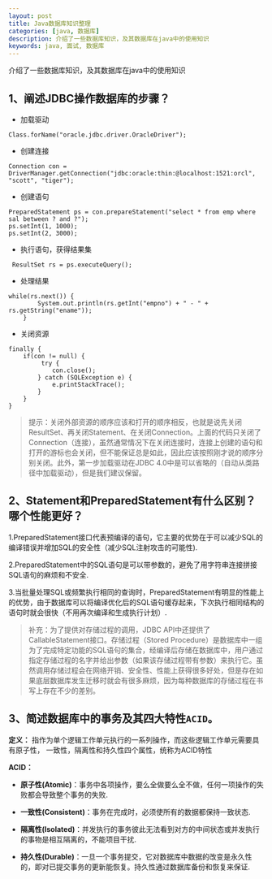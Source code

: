 ```yaml
---
layout: post
title: Java数据库知识整理
categories: [java, 数据库]
description: 介绍了一些数据库知识，及其数据库在java中的使用知识
keywords: java, 面试, 数据库
---
```


介绍了一些数据库知识，及其数据库在java中的使用知识

## 1、阐述JDBC操作数据库的步骤？
* 加载驱动

```
Class.forName("oracle.jdbc.driver.OracleDriver");
```

* 创建连接

``` 
Connection con = DriverManager.getConnection("jdbc:oracle:thin:@localhost:1521:orcl", "scott", "tiger");
```

* 创建语句

```
PreparedStatement ps = con.prepareStatement("select * from emp where sal between ? and ?");
ps.setInt(1, 1000);
ps.setInt(2, 3000);
```

* 执行语句，获得结果集

```
 ResultSet rs = ps.executeQuery();
```

* 处理结果

```
while(rs.next()) {
        System.out.println(rs.getInt("empno") + " - " + rs.getString("ename"));
    }
```

* 关闭资源

```
finally {
    if(con != null) {
         try {
            con.close();
        } catch (SQLException e) {
            e.printStackTrace();
        }
    }
}
```

> 提示：关闭外部资源的顺序应该和打开的顺序相反，也就是说先关闭ResultSet、再关闭Statement、在关闭Connection。上面的代码只关闭了Connection（连接），虽然通常情况下在关闭连接时，连接上创建的语句和打开的游标也会关闭，但不能保证总是如此，因此应该按照刚才说的顺序分别关闭。此外，第一步加载驱动在JDBC 4.0中是可以省略的（自动从类路径中加载驱动），但是我们建议保留。

## 2、Statement和PreparedStatement有什么区别？哪个性能更好？
1.PreparedStatement接口代表预编译的语句，它主要的优势在于可以减少SQL的编译错误并增加SQL的安全性（减少SQL注射攻击的可能性).

2.PreparedStatement中的SQL语句是可以带参数的，避免了用字符串连接拼接SQL语句的麻烦和不安全.

3.当批量处理SQL或频繁执行相同的查询时，PreparedStatement有明显的性能上的优势，由于数据库可以将编译优化后的SQL语句缓存起来，下次执行相同结构的语句时就会很快（不用再次编译和生成执行计划）.
 
> 补充：为了提供对存储过程的调用，JDBC API中还提供了CallableStatement接口。存储过程（Stored Procedure）是数据库中一组为了完成特定功能的SQL语句的集合，经编译后存储在数据库中，用户通过指定存储过程的名字并给出参数（如果该存储过程带有参数）来执行它。虽然调用存储过程会在网络开销、安全性、性能上获得很多好处，但是存在如果底层数据库发生迁移时就会有很多麻烦，因为每种数据库的存储过程在书写上存在不少的差别。

## 3、简述数据库中的事务及其四大特性`ACID`。
**定义：**
   指作为单个逻辑工作单元执行的一系列操作，而这些逻辑工作单元需要具有原子性，  一致性，隔离性和持久性四个属性，统称为ACID特性

**ACID：**
* **原子性(Atomic)**：事务中各项操作，要么全做要么全不做，任何一项操作的失败都会导致整个事务的失败.
 
* **一致性(Consistent)**：事务在完成时，必须使所有的数据都保持一致状态.

* **隔离性(Isolated)**：并发执行的事务彼此无法看到对方的中间状态或并发执行的事物是相互隔离的，不能项目干扰.

* **持久性(Durable)**：一旦一个事务提交，它对数据库中数据的改变是永久性的，即对已提交事务的更新能恢复。持久性通过数据库备份和恢复来保证.

